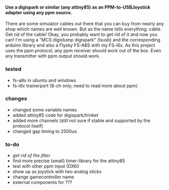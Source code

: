 #### Use a digispark or similar (any attiny85) as an PPM-to-USBJoystick adapter using any ppm source.

There are some simulator cables out there that you can buy from nearly any shop which names 
are well known. But as the name tells everything: cable. 
Get rid of the cable! Okay, you probably want to get rid of it and now you can! 
I'm using a "MCS digistump digispark" (lsusb) and the corresponding arduino library and also
a Flysky FS-A8S with my FS-i6x. As this project uses the ppm protocol, any ppm receiver should 
work out of the box. Even any transmitter with ppm output should work.


### tested
- fs-a8s in ubuntu and windows
- fs-i6x trainerport (8-ch only; need to read more about ppm)

### changes
- changed some variable names
- added attiny85 code for digispark/trinket
- added more channels (still not sure if stable and supported by the protocol itself)
- changed gap timing to 2500us


### to-do
- *get rid of the jitter*
- find more precise (small) timer-library for the attiny85
- test with other ppm input (DX6i)
- show up as joystick with two analog sticks
- change gamecontroller name
- external components for ???
